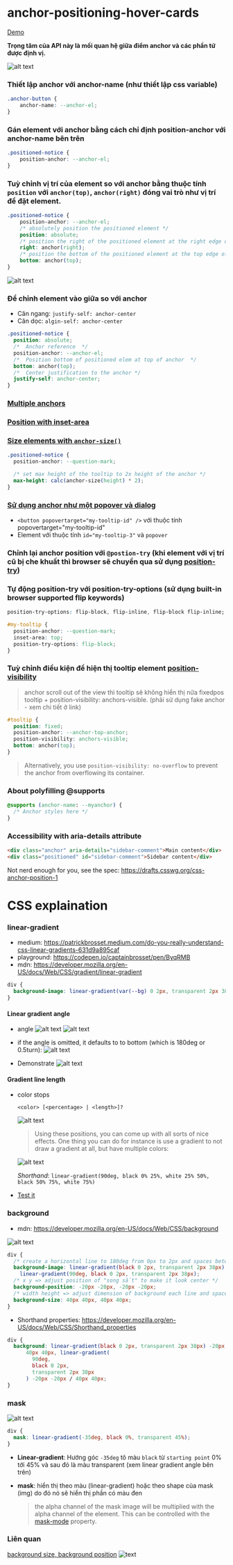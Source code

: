 # anchor-positioning-hover-cards

[Demo](https://trinhvanminh.github.io/anchor-positioning-hover-cards/)

**Trọng tâm của API này là mối quan hệ giữa điểm anchor và các phần tử được định vị.**

![alt text](./assets/images/intro.png)

### Thiết lập anchor với anchor-name (như thiết lập css variable)

```css
.anchor-button {
    anchor-name: --anchor-el;
}
```

### Gán element với anchor bằng cách chỉ định position-anchor với anchor-name bên trên

```css
.positioned-notice {
    position-anchor: --anchor-el;
}
```

### Tuỳ chỉnh vị trí của element so với anchor bằng thuộc tính `position` với `anchor(top)`, `anchor(right)` đóng vai trò như vị trí để đặt element.

```css
.positioned-notice {
    position-anchor: --anchor-el;
    /* absolutely position the positioned element */
    position: absolute;
    /* position the right of the positioned element at the right edge of the anchor */
    right: anchor(right);
    /* position the bottom of the positioned element at the top edge of the anchor */
    bottom: anchor(top);
}
```

![alt text](./assets/images/position-visualize.png)

### Để chỉnh element vào giữa so với anchor

- Căn ngang: `justify-self: anchor-center`
- Căn dọc: `algin-self: anchor-center`

```css
.positioned-notice {
  position: absolute;
  /*  Anchor reference  */
  position-anchor: --anchor-el;
  /*  Position bottom of positioned elem at top of anchor  */
  bottom: anchor(top);
  /*  Center justification to the anchor */
  justify-self: anchor-center;
}
```

### [Multiple anchors](https://developer.chrome.com/blog/anchor-positioning-api#multiple_anchors)

### [Position with inset-area](https://developer.chrome.com/blog/anchor-positioning-api#position_with_inset-area)

### [Size elements with `anchor-size()`](https://developer.chrome.com/blog/anchor-positioning-api#size_elements_with_anchor-size)

```css
.positioned-notice {
  position-anchor: --question-mark;

  /* set max height of the tooltip to 2x height of the anchor */
  max-height: calc(anchor-size(height) * 2);
}
```

### [Sử dụng anchor như một popover và dialog](https://developer.chrome.com/blog/anchor-positioning-api#use_anchor_with_top-layer_elements_like_popover_and_dialog)

- `<button popovertarget="my-tooltip-id" />` với thuộc tính popovertarget="my-tooltip-id"
- Element với thuộc tính `id="my-tooltip-3"` và `popover`

### Chỉnh lại anchor position với `@postion-try` (khi element với vị trí cũ bị che khuất thì browser sẽ chuyển qua sử dụng [position-try](https://developer.chrome.com/blog/anchor-positioning-api#adjust_anchor_positions_with_position-try))

### Tự động position-try với position-try-options (sử dụng built-in browser supported flip keywords)

```css
position-try-options: flip-block, flip-inline, flip-block flip-inline;
```

```css
#my-tooltip {
  position-anchor: --question-mark;
  inset-area: top;
  position-try-options: flip-block;
}
```

### Tuỳ chỉnh điều kiện để hiện thị tooltip element [position-visibility](https://developer.chrome.com/blog/anchor-positioning-api#position-visibility_for_anchors_in_subscrollers)

> anchor scroll out of the view thì tooltip sẽ không hiển thị nữa fixedpos tooltip + position-visibility: anchors-visible. (phải sử dụng fake anchor - xem chi tiết ở link)

```css
#tooltip {
  position: fixed;
  position-anchor: --anchor-top-anchor;
  position-visibility: anchors-visible;
  bottom: anchor(top);
}
```

> Alternatively, you use `position-visibility: no-overflow` to prevent the anchor from overflowing its container.

### About polyfilling @supports

```css
@supports (anchor-name: --myanchor) {
  /* Anchor styles here */
}
```

### Accessibility with aria-details attribute

```html
<div class="anchor" aria-details="sidebar-comment">Main content</div>
<div class="positioned" id="sidebar-comment">Sidebar content</div>
```

Not nerd enough for you, see the spec: https://drafts.csswg.org/css-anchor-position-1

# CSS explaination

### linear-gradient

- medium: https://patrickbrosset.medium.com/do-you-really-understand-css-linear-gradients-631d9a895caf
- playground: https://codepen.io/captainbrosset/pen/ByqRMB
- mdn: https://developer.mozilla.org/en-US/docs/Web/CSS/gradient/linear-gradient

```css
div {
  background-image: linear-gradient(var(--bg) 0 2px, transparent 2px 38px);
}
```

#### Linear gradient angle

- angle
  ![alt text](./assets/images/linear-gradient-angle-starting-point.png)
  ![alt text](./assets/images/linear-gradient-angle.png)

- if the angle is omitted, it defaults to to bottom (which is 180deg or 0.5turn):
  ![alt text](./assets/images/linear-gradient-default-angle.png)

- Demonstrate
  ![alt text](./assets/images/linear-gradient-angle-demonstrate.gif)

#### Gradient line length

- color stops

  `<color> [<percentage> | <length>]?`

  ![alt text](./assets/images/gradient-line-length.png)

  > Using these positions, you can come up with all sorts of nice effects. One thing you can do for instance is use a gradient to not draw a gradient at all, but have multiple colors:

  ![alt text](./assets/images/muliple-colors.png)

  _Shorthand_: `linear-gradient(90deg, black 0% 25%, white 25% 50%, black 50% 75%, white 75%)`

- [Test it](https://codepen.io/captainbrosset/pen/ByqRMB)

### background

- mdn: https://developer.mozilla.org/en-US/docs/Web/CSS/background

![alt text](./assets/images/background.png)

```css
div {
  /* create a horizontal line to 180deg from 0px to 2px and spaces between two line from 2px to 38px and then similar to vertical line to 90deg */
  background-image: linear-gradient(black 0 2px, transparent 2px 38px),
    linear-gradient(90deg, black 0 2px, transparent 2px 38px);
  /* x y => adjust position of "song sắt" to make it look center */
  background-position: -20px -20px, -20px -20px;
  /* width height => adjust dimension of background each line and spaces and then repeat with background-repeat: repeat (default) */
  background-size: 40px 40px, 40px 40px;
}
```

- Shorthand properties: https://developer.mozilla.org/en-US/docs/Web/CSS/Shorthand_properties

```css
div {
  background: linear-gradient(black 0 2px, transparent 2px 38px) -20px -20px /
      40px 40px, linear-gradient(
        90deg,
        black 0 2px,
        transparent 2px 38px
      ) -20px -20px / 40px 40px;
}
```

### mask

![alt text](assets/images/mask-angle.png)

```css
div {
  mask: linear-gradient(-35deg, black 0%, transparent 45%);
}
```

- **Linear-gradient**: Hướng góc `-35deg` tô màu `black` từ `starting point` 0% tới 45% và sau đó là màu transparent (xem linear gradient angle bên trên)

- **mask**: hiển thị theo màu (linear-gradient) hoặc theo shape của mask (img) do đó nó sẽ hiển thị phần có màu đen
  > the alpha channel of the mask image will be multiplied with the alpha channel of the element. This can be controlled with the [mask-mode](https://developer.mozilla.org/en-US/docs/Web/CSS/mask-mode) property.

### Liên quan

[background size, background position](./more-about-background.html)
![text](./assets/images/beautiful-background-effect.gif)
